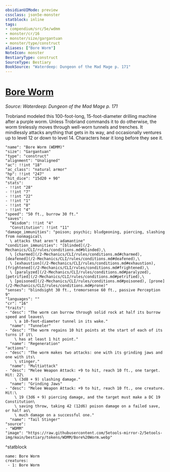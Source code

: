 ```yaml
---
obsidianUIMode: preview
cssclass: json5e-monster
statblock: inline
tags:
- compendium/src/5e/wdmm
- monster/cr/16
- monster/size/gargantuan
- monster/type/construct
aliases: ["Bore Worm"]
NoteIcon: monster
BestiaryType: construct
SourceType: Bestiary
BookSource: "Waterdeep: Dungeon of the Mad Mage p. 171"
---
```

# [Bore Worm](2-Mechanics/CLI/bestiary/construct/bore-worm-wdmm.md)
*Source: Waterdeep: Dungeon of the Mad Mage p. 171*  

Trobriand modeled this 100-foot-long, 15-foot-diameter drilling machine after a purple worm. Unless Trobriand commands it to do otherwise, the worm tirelessly moves through well-worn tunnels and trenches. It mindlessly attacks anything that gets in its way, and occasionally ventures up to level 12 or down to level 14. Characters hear it long before they see it.

```statblock
"name": "Bore Worm (WDMM)"
"size": "Gargantuan"
"type": "construct"
"alignment": "Unaligned"
"ac": !!int "18"
"ac_class": "natural armor"
"hp": !!int "247"
"hit_dice": "15d20 + 90"
"stats":
- !!int "28"
- !!int "7"
- !!int "22"
- !!int "1"
- !!int "8"
- !!int "4"
"speed": "50 ft., burrow 30 ft."
"saves":
  "Wisdom": !!int "4"
  "Constitution": !!int "11"
"damage_immunities": "poison; psychic; bludgeoning, piercing, slashing from nonmagical\
  \ attacks that aren't adamantine"
"condition_immunities": "[blinded](/2-Mechanics/CLI/rules/conditions.md#blinded),\
  \ [charmed](/2-Mechanics/CLI/rules/conditions.md#charmed), [deafened](/2-Mechanics/CLI/rules/conditions.md#deafened),\
  \ [exhaustion](/2-Mechanics/CLI/rules/conditions.md#exhaustion), [frightened](/2-Mechanics/CLI/rules/conditions.md#frightened),\
  \ [paralyzed](/2-Mechanics/CLI/rules/conditions.md#paralyzed), [petrified](/2-Mechanics/CLI/rules/conditions.md#petrified),\
  \ [poisoned](/2-Mechanics/CLI/rules/conditions.md#poisoned), [prone](/2-Mechanics/CLI/rules/conditions.md#prone)"
"senses": "blindsight 30 ft., tremorsense 60 ft., passive Perception 9"
"languages": ""
"cr": "16"
"traits":
- "desc": "The worm can burrow through solid rock at half its burrow speed and leaves\
    \ a 10-foot-diameter tunnel in its wake."
  "name": "Tunneler"
- "desc": "The worm regains 10 hit points at the start of each of its turns if it\
    \ has at least 1 hit point."
  "name": "Regeneration"
"actions":
- "desc": "The worm makes two attacks: one with its grinding jaws and one with its\
    \ stinger."
  "name": "Multiattack"
- "desc": "Melee Weapon Attack: +9 to hit, reach 10 ft., one target. Hit: 22\
    \ (3d8 + 9) slashing damage."
  "name": "Grinding Jaws"
- "desc": "Melee Weapon Attack: +9 to hit, reach 10 ft., one creature. Hit:\
    \ 19 (3d6 + 9) piercing damage, and the target must make a DC 19 Constitution\
    \ saving throw, taking 42 (12d6) poison damage on a failed save, or half as\
    \ much damage on a successful one."
  "name": "Tail Stinger"
"source":
- "WDMM"
"image": "https://raw.githubusercontent.com/5etools-mirror-2/5etools-img/main/bestiary/tokens/WDMM/Bore%20Worm.webp"
```
^statblock

```encounter-table
name: Bore Worm
creatures:
 - 1: Bore Worm
```